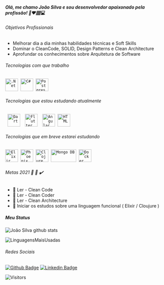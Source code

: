 ##### Olá, me chamo João Silva e sou desenvolvedor apaixonado pela profissão! 👨:heart:🏽‍💻

###### Objetivos Profissionais
* Melhorar dia a dia minhas habilidades técnicas e Soft Skills
* Dominar o CleanCode, SOLID, Design Patterns e Clean Architecture
* Aprofundar os conhecimentos sobre Arquitetura de Software

###### Tecnologias com que trabalho
<p align="left">  
  <code><img src="https://developer.microsoft.com/pt-br/media/dotnet-logo.svg" alt=".Net" width="40" height="40"/></code>&nbsp;  
  <!--<code><img src="https://visualstudio.microsoft.com/wp-content/uploads/2019/06/BrandVisualStudioWin2019-3.svg" alt="Visual Studio" width="40" height="40"></code>&nbsp;
  <code><img src="https://visualstudio.microsoft.com/wp-content/uploads/2019/09/vs-code-responsive-01-1.png" alt="Visual Studio Code" width="40" height="40"></code>&nbsp;
  -->
  <code><img src="https://upload.wikimedia.org/wikipedia/commons/thumb/7/7a/C_Sharp_logo.svg/512px-C_Sharp_logo.svg.png" alt="C#" width="40" height="40"></code>&nbsp;
  <code><img src="https://www.postgresql.org/media/img/about/press/elephant.png" alt="Postgres" width="40" height="40"/></code>&nbsp;  
</p>

###### Tecnologias que estou estudando atualmente
<p>
  <code> <img src="https://seeklogo.com/images/D/dart-logo-FDA1939EC4-seeklogo.com.png" alt="Dart" width="40" height="40"/></code>&nbsp;
  <code> <img src="https://seeklogo.com/images/F/flutter-logo-5086DD11C5-seeklogo.com.png" alt="Flutter" width="40" height="40"/></code>&nbsp;
  <code> <img src="https://angular.io/assets/images/logos/angular/angular.svg" alt="Angular" width="40" height="40"/></code>&nbsp;
  <code><img src="https://seeklogo.com/images/H/html5-logo-EF92D240D7-seeklogo.com.png" alt="HTML" width="40" height="40"></code>&nbsp;
</p>

###### Tecnologias que em breve estarei estudando
<p>
  <code><img src="https://hexdocs.pm/elixir/assets/logo.png" alt="Elixir" width="40" height="40"></code>&nbsp;
  <code><img src="https://hexdocs.pm/phoenix/assets/logo.png" alt="Phoenix" width="40" height="40"></code>&nbsp;
  <code><img src="https://clojure.org/images/clojure-logo-120b.png" alt="Clojure" width="40" height="40"></code>&nbsp;  
  <code><img src="https://seeklogo.com/images/M/mongodb-logo-427DDF8FDE-seeklogo.com.png" alt="Mongo DB" width="80" height="40"></code>&nbsp;
  <code><img src="https://www.docker.com/sites/default/files/d8/styles/role_icon/public/2019-07/Moby-logo.png?itok=sYH_JEaJ" alt="Docker" width="40" height="40"></code>&nbsp;
</p>

###### Metas 2021 :rocket: :dart: :heavy_check_mark:
* :black_square_button: Ler - Clean Code 
* :black_square_button: Ler - Clean Coder
* :black_square_button: Ler - Clean Architecture
* :black_square_button: Iniciar os estudos sobre uma linguagem funcional ( Elixir / Cloujure )

##### Meu Status
![João Silva github stats](https://github-readme-stats.vercel.app/api?username=JoaoNascSilva&show_icons=true&theme=dracula)

<div>
  <img align="center" src="https://github-readme-stats.vercel.app/api/top-langs/?username=JoaoNascSilva&layout=compact&hide=html&theme=dracula" alt="LinguagensMaisUsadas" />
<div/>

###### Redes Sociais
[![Github Badge](https://img.shields.io/badge/-Github-000?style=flat-square&logo=Github&logoColor=white&link=https://github.com/JoaoNascSilva)](https://github.com/JoaoNascSilva)
[![Linkedin Badge](https://img.shields.io/badge/-LinkedIn-blue?style=flat-square&logo=Linkedin&logoColor=white&link=https://www.linkedin.com/in/jo%C3%A3o-antonio-nascimento-da-silva-120a4517a/)](https://www.linkedin.com/in/jo%C3%A3o-antonio-nascimento-da-silva-120a4517a/)

![Visitors](http://estruyf-github.azurewebsites.net/api/VisitorHit?user=JoaoNascSilva&repo=JoaoNascSilva&countColor=%232E8B57)
<!--
**JoaoNascSilva/JoaoNascSilva** is a ✨ _special_ ✨ repository because its `README.md` (this file) appears on your GitHub profile.
Here are some ideas to get you started:

- 🔭 I’m currently working on ...
- 🌱 I’m currently learning ...
- 👯 I’m looking to collaborate on ...
- 🤔 I’m looking for help with ...
- 💬 Ask me about ...
- 📫 How to reach me: ...
- 😄 Pronouns: ...
- ⚡ Fun fact: ...
-->
